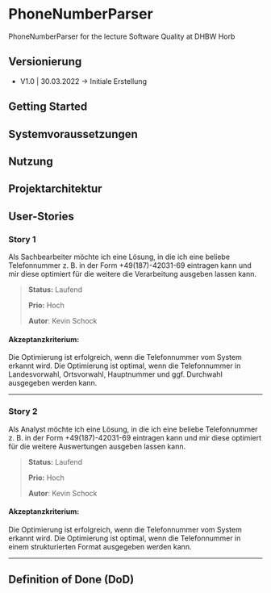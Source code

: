 # PhoneNumberParser
PhoneNumberParser for the lecture Software Quality at DHBW Horb

## Versionierung
* V1.0 | 30.03.2022 -> Initiale Erstellung

## Getting Started

## Systemvoraussetzungen

## Nutzung

## Projektarchitektur

## User-Stories

### Story 1
Als Sachbearbeiter möchte ich eine Lösung, in die ich eine beliebe Telefonnummer z. B. in der Form +49(187)-42031-69 eintragen kann und mir diese optimiert für die weitere die Verarbeitung ausgeben lassen kann.

> **Status:** Laufend
> 
> **Prio:** Hoch
> 
> **Autor**: Kevin Schock

#### Akzeptanzkriterium:
Die Optimierung ist erfolgreich, wenn die Telefonnummer vom System erkannt wird. Die Optimierung ist optimal, wenn die Telefonnummer in Landesvorwahl, Ortsvorwahl, Hauptnummer und ggf. Durchwahl ausgegeben werden kann.

---
### Story 2
Als Analyst möchte ich eine Lösung, in die ich eine beliebe Telefonnummer z. B. in der Form +49(187)-42031-69 eintragen kann und mir diese optimiert für die weitere Auswertungen ausgeben lassen kann.

> **Status:** Laufend
> 
> **Prio:** Hoch
> 
> **Autor**: Kevin Schock

#### Akzeptanzkriterium:
Die Optimierung ist erfolgreich, wenn die Telefonnummer vom System erkannt wird. Die Optimierung ist optimal, wenn die Telefonnummer in einem strukturierten Format ausgegeben werden kann.

---
## Definition of Done (DoD)
